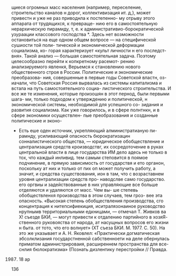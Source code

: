 щиеся огромных масс населения (например, переселение,
строительство каналов н дорог, коллективизация ит. д,},
может привестн и уже не раз приводнла к постепенно-
му отрыву этого аппарата от трудящихся, к превраще-
нию его в самостоятельную нерархическую пирамиду,
т, е. к административио-борократической узураации
классового господства *.
Здесь нет возможности остановиться на еще одном
общем вопросе — на специфической сушиости той поли-
тической и экономической деформации социализма, ко-
горая характеризует «культ личности н его последст-
вня». Такой анализ — большая самостоятельная задача.
Поэтому целесообразно перейти к копкретному расемот-
рению анализируемого явленкя,
Верьемся к становлению нового общественного строя
в России. Политические и экономические преобразова-
ния, совершенные в первые годы Советской властн, оз-
иачали, что Советская Россия вырвалась из системы
капитализма и встала на путь самостоятельного социа-
листического строительства. И все же те изменения,
которые произошян в этот пернод, были первыми шага-
ми, только подходом к утверждению и политической, н
экономической системы, необходимой для успешного со-
зидания и развития социализма. Как уже говорилось,
и в сфере полнтнкн, и в сфере экономики осуществлен-
пые преобразования и созданные политические и эконо-
* Есть еше оден источник, укрепляющий алминистратианую пи-
рамнду, усиливающий опасность бюрократизацин сонналистического
общества, — юридическое обобществление и централизация средств
кроизводствг, их сосредоточение в руках центральной власти в лице
государства ИМ дело адесь не только в тох, что каждый инливид.
тем самым степовится в поямое подчинение, в прямую зависимость
от государствя и ето органон, поскольку ат них и только от пих
оп может получить работу, а значит, и средства существования,
ион в там, что с возраставнем уровня централизации средств про-
наводслве само государство. его оргвиы и задействованные в них
управляющие все больше отделяются и удаляются от масс. Чем вы-
ше степевь обобществленхя производства в этом случаев, тем гроз-
вее эта опасность. «Высокая степень обобществления производства,
сго концентрация к нитепсифиекиция, иситралязонаиное руководство
нрупнымв территориальными едкницами, — отмечал Т. Живков ва
Х! съезде БКИ, — могут привести к отдалению партийного в хозяЯ-
ственного руковояства от народа, ат насущных вопросов его жизни
н быта. от тото, что его волнует» (ХТ съеза БКИ. М. 1977. С. 50).
На это же указывает и А. Н. Яковлел: «Практически догматическая
эбсолклизания государстненной сабственноети на деле обернулась
приматом администрироваия, расширеннем пространства для все-
снлия бюлократизма» (Познать дизлентику перестройки // Правда.
1987. 18 ар

136
